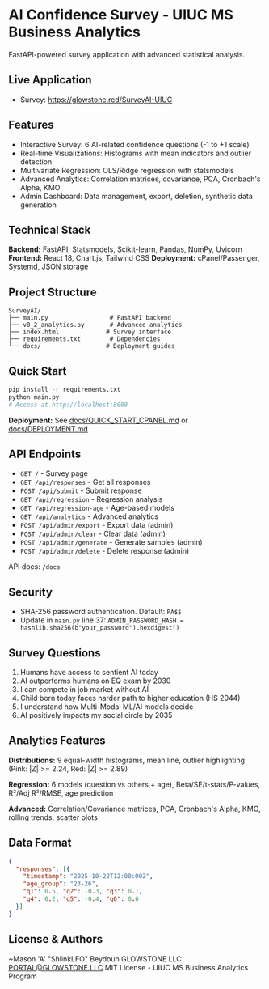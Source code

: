 # AI Confidence Survey - UIUC MS Business Analytics

FastAPI-powered survey application with advanced statistical analysis.

## Live Application

- Survey: https://glowstone.red/SurveyAI-UIUC

## Features

- Interactive Survey: 6 AI-related confidence questions (-1 to +1 scale)
- Real-time Visualizations: Histograms with mean indicators and outlier detection
- Multivariate Regression: OLS/Ridge regression with statsmodels
- Advanced Analytics: Correlation matrices, covariance, PCA, Cronbach's Alpha, KMO
- Admin Dashboard: Data management, export, deletion, synthetic data generation

## Technical Stack

**Backend:** FastAPI, Statsmodels, Scikit-learn, Pandas, NumPy, Uvicorn
**Frontend:** React 18, Chart.js, Tailwind CSS
**Deployment:** cPanel/Passenger, Systemd, JSON storage

## Project Structure

```
SurveyAI/
├── main.py                 # FastAPI backend
├── v0_2_analytics.py       # Advanced analytics
├── index.html             # Survey interface
├── requirements.txt        # Dependencies
└── docs/                  # Deployment guides
```

## Quick Start

```bash
pip install -r requirements.txt
python main.py
# Access at http://localhost:8000
```

**Deployment:** See [docs/QUICK_START_CPANEL.md](docs/QUICK_START_CPANEL.md) or [docs/DEPLOYMENT.md](docs/DEPLOYMENT.md)

## API Endpoints

- `GET /` - Survey page
- `GET /api/responses` - Get all responses
- `POST /api/submit` - Submit response
- `GET /api/regression` - Regression analysis
- `GET /api/regression-age` - Age-based models
- `GET /api/analytics` - Advanced analytics
- `POST /api/admin/export` - Export data (admin)
- `POST /api/admin/clear` - Clear data (admin)
- `POST /api/admin/generate` - Generate samples (admin)
- `POST /api/admin/delete` - Delete response (admin)

API docs: `/docs`

## Security

- SHA-256 password authentication. Default: `PA$$`
- Update in `main.py` line 37: `ADMIN_PASSWORD_HASH = hashlib.sha256(b"your_password").hexdigest()`

## Survey Questions

1. Humans have access to sentient AI today
2. AI outperforms humans on EQ exam by 2030
3. I can compete in job market without AI
4. Child born today faces harder path to higher education (HS 2044)
5. I understand how Multi-Modal ML/AI models decide
6. AI positively impacts my social circle by 2035

## Analytics Features

**Distributions:** 9 equal-width histograms, mean line, outlier highlighting (Pink: |Z| >= 2.24, Red: |Z| >= 2.89)

**Regression:** 6 models (question vs others + age), Beta/SE/t-stats/P-values, R²/Adj R²/RMSE, age prediction

**Advanced:** Correlation/Covariance matrices, PCA, Cronbach's Alpha, KMO, rolling trends, scatter plots

## Data Format

```json
{
  "responses": [{
    "timestamp": "2025-10-22T12:00:00Z",
    "age_group": "23-26",
    "q1": 0.5, "q2": -0.3, "q3": 0.1,
    "q4": 0.2, "q5": -0.4, "q6": 0.6
  }]
}
```

## License & Authors

~Mason 'A' "ShlinkLFO" Beydoun
GLOWSTONE LLC
PORTAL@GLOWSTONE.LLC
MIT License - UIUC MS Business Analytics Program
